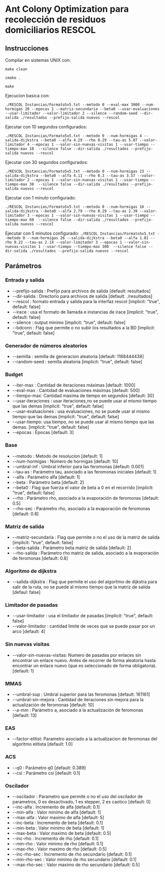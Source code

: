 # Ant Colony Optimization para recolección de residuos domiciliarios RESCOL

## Instrucciones

Compilar en sistemas UNIX con:

`make clean`

`cmake .`

`make`

Ejecucion basica con:

`./RESCOL Instancias/Formato5x5.txt --metodo 0 --eval-max 3000 --num-hormigas 20 --epocas 1 --matriz-secundaria --beta0 --usar-evaluaciones --usar-limitador --valor-limitador 2 --silence --random-seed --dir-salida ./resultados --prefijo-salida nuevos --rescol `


Ejecutar con 10 segundos configurados:

`./RESCOL Instancias/Formato5x5.txt --metodo 0 --num-hormigas 4 --salida-dijkstra --beta0 --alfa 4.29 --rho 0.29 --tau-as 5.07 --valor-limitador 4 --epocas 1 --valor-sin-nuevas-visitas 1 --usar-tiempo --tiempo-max 10  --silence false --dir-salida ./resultados --prefijo-salida nuevos --rescol`

Ejecutar con 30 segundos configurados:

`./RESCOL Instancias/Formato5x5.txt --metodo 0 --num-hormigas 23 --salida-dijkstra --beta0 --alfa 4.11 --rho 0.3 --tau-as 3.57 --valor-limitador 2 --epocas 1 --valor-sin-nuevas-visitas 1 --usar-tiempo --tiempo-max 30  --silence false --dir-salida ./resultados --prefijo-salida nuevos --rescol`

Ejecutar con 1 minuto configurado:

`./RESCOL Instancias/Formato5x5.txt --metodo 0 --num-hormigas 16 --salida-dijkstra --beta0 --alfa 2.79 --rho 0.29 --tau-as 2.39 --valor-limitador 3 --epocas 1 --valor-sin-nuevas-visitas 1 --usar-tiempo --tiempo-max 60  --silence false --dir-salida ./resultados --prefijo-salida nuevos --rescol`


Ejecutar con 5 minutos configurado:
`./RESCOL Instancias/Formato5x5.txt --metodo 0 --num-hormigas 26 --salida-dijkstra --beta0 --alfa 1.81 --rho 0.22 --tau-as 2.14 --valor-limitador 3 --epocas 1 --valor-sin-nuevas-visitas 1 --usar-tiempo --tiempo-max 300  --silence false --dir-salida ./resultados --prefijo-salida nuevos --rescol`

## Parámetros
### Entrada y salida
* --prefijo-salida : Prefijo para archivos de salida [default: resultados]
* --dir-salida : Directorio para archivos de salida [default: ./resultados]
* --rescol : formato entrada y salida para la interfaz rescol [implicit: "true", default: false]
* --irace : usa el formato de llamada e instancias de irace [implicit: "true", default: false]
* --silence : output minimo [implicit: "true", default: false]
* --bdconn : Flag que permite o no subir los resultados a la BD [implicit: "true", default: false]
### Generador de números aleatorios
* --semilla : semilla de generacion aleatoria [default: 1188444438]
* --random-seed : semilla aleatoria [implicit: "true", default: false]
### Budget
* --iter-max : Cantidad de iteraciones máximas [default: 1000]
* --eval-max : Cantidad de evaluaciones máximas [default: 500]
* --tiempo-max: Cantidad maxima de tiempo en segundos [default: 30]
* --usar-iteraciones : usar iteraciones,no se puede usar al mismo tiempo que las demas [implicit: "true", default: false]
* --usar-evaluaciones : usa evaluaciones, no se puede usar al mismo tiempo que las demas [implicit: "true", default: false]
* --usar-tiempo: usa tiempo, no se puede usar al mismo tiempo que las demas. [implicit: "true", default: false]
* --epocas : Épocas [default: 3]
### Base
* --metodo : Metodo de resolucion [default: 1]
* --num-hormigas : Número de hormigas [default: 10]
* --umbral-inf : Umbral inferior para las feromonas [default: 0.001]
* --tau-as : Parámetro tau, asociado a las feromonas iniciales [default: 1]
* --alfa : Parámetro alfa [default: 1]
* --beta : Parámetro beta [default: 2]
* --beta0 : Flag que fuerza el valor de beta a 0 en el recorrido [implicit: "true", default: false]
* --rho : Parámetro rho, asociado a la evaporación de feromonas [default: 0.5]
* --rho-sec : Parámetro rho, asociado a la evaporación de feromonas [default: 0.8]
### Matriz de salida
* --matriz-secundaria : Flag que permite o no el uso de la matriz de salida [implicit: "true", default: false]
* --beta-salida : Parámetro beta matriz de salida [default: 2]
* --rho-salida : Parámetro rho matriz de salida, asociado a la evaporación de feromonas [default: 0.8]
### Algoritmo de dijkstra
* --salida-dijkstra : Flag que permite el uso del algoritmo de dijkstra para salir de la ruta, no se puede al mismo tiempo que la matriz de salida [defaul: false]
### Limitador de pasadas
* --usar-limitador : usa el limitador de pasadas [implicit: "true", default: false]
* --valor-limitador : cantidad limite de veces que se puede pasar por un arco [default: 4]
### Sin nuevas visitas
* --valor-sin-nuevas-visitas: Numero de pasadas por enlaces sin encontrar un enlace nuevo. Antes de recorrer de forma aleatoria hasta encontrar un enlace nuevo (que es seleccionado de forma obligatoria). [default: 1]
### MMAS
* --umbral-sup : Umbral superior para las feromonas [default: 161161]
* --umbral-sin-mejora : Cantidad de iteraciones sin mejora para la actualización de feromonas [default: 10]
* --a-mm : Parámetro a, asociado a la actualización de feromonas [default: 13]
### EAS
* --factor-elitist: Parametro asociado a la actualizacion de feromonas del algoritmo elitista [default: 1.0]
### ACS
* --q0 : Parámetro q0 [default: 0.389]
* --csi : Parámetro csi [default: 0.1]
### Oscilador
* --oscilador : Parametro que permite o no el uso del oscilador de parametros, 0 es desactivado, 1 es stepper, 2 es caotico [default: 0]
* --inc-alfa : Incremento de alfa [default: 0.1]
* --min-alfa : Valor minimo de alfa [default: 1]
* --max-alfa : Valor maximo de alfa [default: 5]
* --inc-beta : Incremento de beta [default: 0.1]
* --min-beta : Valor minimo de beta [default: 1]
* --max-beta : Valor maximo de beta [default: 0.5]
* --inc-rho : Incremento de rho [default: 0.1]
* --min-rho : Valor minimo de rho [default: 0.1]
* --max-rho : Valor maximo de rho [default: 0.5]
* --inc-rho-sec : Incremento de rho secundario [default: 0.1]
* --min-rho-sec : Valor minimo de rho secundario [default: 0.1]
* --max-rho-sec : Valor maximo de rho secundario [default: 0.5]
